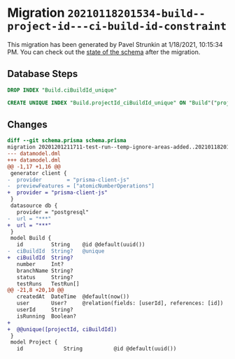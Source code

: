 # Migration `20210118201534-build--project-id---ci-build-id-constraint`

This migration has been generated by Pavel Strunkin at 1/18/2021, 10:15:34 PM.
You can check out the [state of the schema](./schema.prisma) after the migration.

## Database Steps

```sql
DROP INDEX "Build.ciBuildId_unique"

CREATE UNIQUE INDEX "Build.projectId_ciBuildId_unique" ON "Build"("projectId", "ciBuildId")
```

## Changes

```diff
diff --git schema.prisma schema.prisma
migration 20201201211711-test-run--temp-ignore-areas-added..20210118201534-build--project-id---ci-build-id-constraint
--- datamodel.dml
+++ datamodel.dml
@@ -1,17 +1,16 @@
 generator client {
-  provider        = "prisma-client-js"
-  previewFeatures = ["atomicNumberOperations"]
+  provider = "prisma-client-js"
 }
 datasource db {
   provider = "postgresql"
-  url = "***"
+  url = "***"
 }
 model Build {
   id         String    @id @default(uuid())
-  ciBuildId  String?   @unique
+  ciBuildId  String?
   number     Int?
   branchName String?
   status     String?
   testRuns   TestRun[]
@@ -21,8 +20,10 @@
   createdAt  DateTime  @default(now())
   user       User?     @relation(fields: [userId], references: [id])
   userId     String?
   isRunning  Boolean?
+
+  @@unique([projectId, ciBuildId])
 }
 model Project {
   id             String          @id @default(uuid())
```


